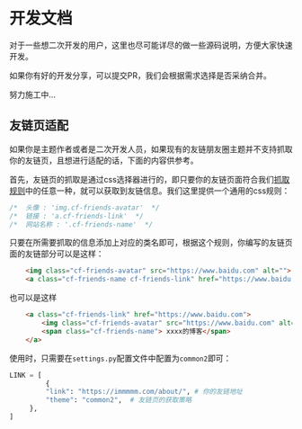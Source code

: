 # 开发文档

对于一些想二次开发的用户，这里也尽可能详尽的做一些源码说明，方便大家快速开发。

如果你有好的开发分享，可以提交PR，我们会根据需求选择是否采纳合并。

努力施工中...


## 友链页适配

如果你是主题作者或者是二次开发人员，如果现有的友链朋友圈主题并不支持抓取你的友链页，且想进行适配的话，下面的内容供参考。

首先，友链页的抓取是通过css选择器进行的，即只要你的友链页面符合我们[抓取规则](https://github.com/Rock-Candy-Tea/hexo-circle-of-friends/blob/main/hexo_circle_of_friends/utils/get_url.py)中的任意一种，就可以获取到友链信息。我们这里提供一个通用的css规则：

```css
/*  头像 : 'img.cf-friends-avatar'  */
/*  链接 : 'a.cf-friends-link'  */
/*  网站名称 : '.cf-friends-name'  */
```

只要在所需要抓取的信息添加上对应的类名即可，根据这个规则，你编写的友链页面的友链部分可以是这样：

```html
    <img class="cf-friends-avatar" src="https://www.baidu.com" alt="">    <!-- 头像 -->
    <a class="cf-friends-name cf-friends-link" href="https://www.baidu.com">xxxx的博客</a>  <!-- 链接 -->
```

也可以是这样

```html
    <a class="cf-friends-link" href="https://www.baidu.com">
        <img class="cf-friends-avatar" src="https://www.baidu.com" alt="">
        <span class="cf-friends-name"> xxxx的博客</span>
    </a>
```

使用时，只需要在`settings.py`配置文件中配置为`common2`即可：

```python
LINK = [
         {
         "link": "https://immmmm.com/about/", # 你的友链地址
         "theme": "common2",  # 友链页的获取策略
     },
]
```
